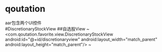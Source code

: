 # qoutation
aar包含两个UI控件  
#DiscretionaryStockView
##自选股View
~
<com.qoutation.favorite.view.DiscretionaryStockView
android:id="@+id/discretionaryview"
android:layout_width="match_parent"
android:layout_height="match_parent"/>
~
